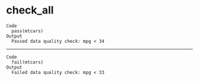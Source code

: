 # check_all

    Code
      pass(mtcars)
    Output
      Passed data quality check: mpg < 34

---

    Code
      fail(mtcars)
    Output
      Failed data quality check: mpg < 33

